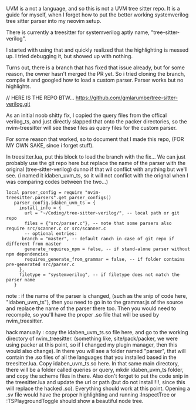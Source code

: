 UVM is a not a language, and so this is not a UVM tree sitter repo. It is a guide for myself, when I forget how to put the better working systemverilog tree sitter parser into my neovim setup. 






There is currently a treesitter for systemverilog aptly name, "tree-sitter-verilog". 

I started with using that and quickly realized that the highlighting is messed up. I tried debugging it, but showed up with nothing.


Turns out, there is a branch that has fixed that issue already, but for some reason, the owner hasn't merged the PR yet. So i tried cloning the branch, compile it and googled how to load a custom parser. Parser works but no highlights.

// HERE IS THE REPO BTW...
https://github.com/gmlarumbe/tree-sitter-verilog.git

As an initial noob shitty fix, I copied the query files from the offical verilog_ts, and just directly slapped that onto the packer directories, so the nvim-treesitter will see these files as query files for the custom parser.

For some reason that worked, so to document that I made this repo, (FOR MY OWN SAKE, since i forget stuff). 




In treesitter.lua, put this block to load the branch with the fix... We can just probably use the git repo here but replace
the name of the parser with the original (tree-sitter-verilog) dunno if that wil conflict with anything but we'll see. (i named it idaben_uvm_ts, so it will not conflict with the orignal when I was comparing codes between the two...)

```
local parser_config = require "nvim-treesitter.parsers".get_parser_configs()
   parser_config.idaben_uvm_ts = {
     install_info = {
       url = "~/Coding/tree-sitter-verilog/", -- local path or git repo
       files = {"src/parser.c"}, -- note that some parsers also require src/scanner.c or src/scanner.c
       -- optional entries:
      branch = "master", -- default ranch in case of git repo if different from master
       generate_requires_npm = false, -- if stand-alone parser without npm dependencies
       requires_generate_from_grammar = false, -- if folder contains pre-generated src/parser.c
     },
     filetype = "systemverilog", -- if filetype does not match the parser name
   }
```


note : if the name of the parser is changed, (such as the snip of code here, "idaben_uvm_ts"), then you need to go in to the grammar.js of the source and replace the name of the parser there too. Then you would need to recompile, so you'll have the proper .so file that will be used by nvim_treesitter.

hack manually :
copy the idaben_uvm_ts.so file here, and go to the working directory of nvim_treesitter. (something like, site/pack/packer, we were using packer at this point, so if I changed my plugin manager, then this would also change). In there you will see a folder named "parser", that will contain the .so files of all the languages that you installed based in the treesitter.lua. Copy idaben_uvm_ts.so here. In that same main directory, there will be a folder called queries or query, mkdir idaben_uvm_ts folder, and copy the scheme files in there. Also don't forget to put the code snip in the treesitter.lua and update the url or path (but do not install!!!!, since this will replace the hacked .so). Everything should work at this point. Opening a .sv file would have the proper highlighting and running :InspectTree or :TSPlaygroundToggle should show a beautiful node tree.
